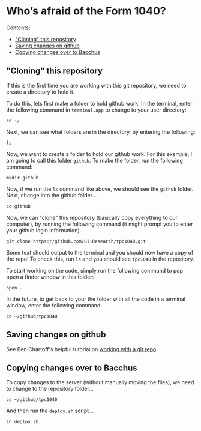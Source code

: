 # Who’s afraid of the Form 1040?

Contents:
  - ["Cloning" this repository](#cloning-this-repository)
  - [Saving changes on github](#saving-changes-on-github)
  - [Copying changes over to Bacchus](#copying-changes-over-to-bacchus)


## "Cloning" this repository

If this is the first time you are working with this git repository, we need to create a directory to hold it.

To do this, lets first make a folder to hold github work. In the terminal, enter the following command in `terminal.app` to change to your user directory:

```shell
cd ~/
```

Next, we can see what folders are in the directory, by entering the following:

```shell
ls
```

Now, we want to create a folder to hold our github work. For this example, I am going to call this folder `github`. To make the folder, run the following command:

```shell
mkdir github
```

Now, if we run the `ls` command like above, we should see the `github` folder. Next, change into the github folder...

```shell
cd github
```

Now, we can "clone" this repository (basically copy everything to our computer), by running the following command (it might prompt you to enter your github login information).

```shell
git clone https://github.com/UI-Research/tpc1040.git
```

Some text should output to the terminal and you should now have a copy of the repo! To check this, run `ls` and you should see `tpc1040` in the repository.

To start working on the code, simply run the following command to pop open a finder window in this folder:

```shell
open .
```

In the future, to get back to your the folder with all the code in a terminal window, enter the following command:

```shell
cd ~/github/tpc1040
```


## Saving changes on github

See Ben Chartoff's helpful tutorial on [working with a git repo](https://github.com/UrbanInstitute/git-tutorial/blob/master/working.md)


## Copying changes over to Bacchus

To copy changes to the server (without manually moving the files), we need to change to the repository folder...

```shell
cd ~/github/tpc1040
```

And then run the `deploy.sh` script...

```shell
sh deploy.sh
```







